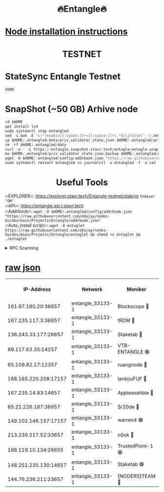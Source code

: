 <h1 align="center"> 🔥Entangle🔥</h1>

[Node installation instructions](https://github.com/obajay/nodes-Guides/tree/main/Projects/Entangle)
=

<h1 align="center"> TESTNET</h1>

# StateSync Entangle Testnet
```python
SOON
```
# SnapShot (~50 GB) Arhive node
```python
cd $HOME
apt install lz4
sudo systemctl stop entangled
sed -i.bak -E "s|^(enable[[:space:]]+=[[:space:]]+).*$|\1false|" ~/.entangled/config/config.toml
cp $HOME/.entangled/data/priv_validator_state.json $HOME/.entangled/priv_validator_state.json.backup
rm -rf $HOME/.entangled/data
curl -o - -L https://entangle.snapshot.stavr.tech/entagle/entagle-snap.tar.lz4 | lz4 -c -d - | tar -x -C $HOME/.entangled --strip-components 2
mv $HOME/.entangled/priv_validator_state.json.backup $HOME/.entangled/data/priv_validator_state.json
wget -O $HOME/.entangled/config/addrbook.json "https://raw.githubusercontent.com/obajay/nodes-Guides/main/Projects/Entangle/addrbook.json"
sudo systemctl restart entangled && journalctl -u entangled -f -o cat
```
 <h1 align="center"> Useful Tools</h1>
 
🔥EXPLORER🔥: https://explorer.stavr.tech/Entangle-testnet/staking        `Indexer "ON"` \
🔥API🔥:      https://entangle.api.t.stavr.tech \
🔥Addrbook🔥: ```wget -O $HOME/.entangled/config/addrbook.json "https://raw.githubusercontent.com/obajay/nodes-Guides/main/Projects/Entangle/addrbook.json"``` \
🔥Auto_install script🔥:  `wget -O entaglet https://raw.githubusercontent.com/obajay/nodes-Guides/main/Projects/Entangle/entaglet && chmod +x entaglet && ./entaglet`


<details>
<summary>RPC Scanning</summary>

<h2 align="center"> We scan nodes in real time every 4 hours. And we provide the final result of RPC endpoints.
We cannot influence the operation of these nodes in any way. </h2>


```python
If Voting Power is higher than 0 --> then the Node is a validator of the network and may be subject to attack and be a potential threat to the chain.
```
```python
We marked such validators with a red symbol
```

</details>

[raw json](https://rpc-check.entangt.stavr.tech/entangt/rpc-entangt-result.json)
=


<table><tr><th>IP-Address</th><th>Network</th><th>Moniker</th><th>Latest Block Height</th><th>Earliest Block Height</th><th>Catching Up</th><th>Tx Index</th><th>Voting Power</th><th>Scan Time</th></tr><tr><td>161.97.180.20:36657</td><td>entangle_33133-1</td><td>Blockscope 🔴</td><td>2319182</td><td>1</td><td>False</td><td>off</td><td>290844535620202</td><td>2024-02-23T01:24:45.079982862UTC</td></tr><tr><td>167.235.117.3:36657</td><td>entangle_33133-1</td><td>tRDM 🔴</td><td>2319184</td><td>1</td><td>False</td><td>on</td><td>194597958569128</td><td>2024-02-23T01:25:04.479463906UTC</td></tr><tr><td>136.243.33.177:26657</td><td>entangle_33133-1</td><td>Staketab 🔴</td><td>2319183</td><td>660001</td><td>False</td><td>on</td><td>156485265718819</td><td>2024-02-23T01:24:55.316591077UTC</td></tr><tr><td>89.117.63.35:14257</td><td>entangle_33133-1</td><td>VTB-ENTANGLE 🟢</td><td>2319182</td><td>1162001</td><td>False</td><td>off</td><td>0</td><td>2024-02-23T01:24:50.352982042UTC</td></tr><tr><td>65.109.82.17:12357</td><td>entangle_33133-1</td><td>ruangnode 🔴</td><td>2319182</td><td>1312001</td><td>False</td><td>off</td><td>521426760408196</td><td>2024-02-23T01:24:45.452855683UTC</td></tr><tr><td>188.165.220.208:17157</td><td>entangle_33133-1</td><td>lankouFUF 🔴</td><td>2319182</td><td>1910001</td><td>False</td><td>off</td><td>319675780872270</td><td>2024-02-23T01:24:45.846176425UTC</td></tr><tr><td>167.235.14.83:14657</td><td>entangle_33133-1</td><td>Appieasahbie 🔴</td><td>2319184</td><td>2042001</td><td>False</td><td>on</td><td>43255879728700760</td><td>2024-02-23T01:25:04.121495112UTC</td></tr><tr><td>65.21.226.187:36657</td><td>entangle_33133-1</td><td>Sr20de 🔴</td><td>2319182</td><td>2049001</td><td>False</td><td>off</td><td>22838159467515</td><td>2024-02-23T01:24:44.810029139UTC</td></tr><tr><td>149.102.146.157:17157</td><td>entangle_33133-1</td><td>warren4 🟢</td><td>2319182</td><td>2098001</td><td>False</td><td>on</td><td>0</td><td>2024-02-23T01:24:52.772120422UTC</td></tr><tr><td>213.239.217.52:33657</td><td>entangle_33133-1</td><td>n0ok 🔴</td><td>2319183</td><td>2219183</td><td>False</td><td>off</td><td>46593267702028214</td><td>2024-02-23T01:24:59.663890749UTC</td></tr><tr><td>168.119.10.134:26655</td><td>entangle_33133-1</td><td>TrustedPoint-1 🟢</td><td>2319184</td><td>2268001</td><td>False</td><td>off</td><td>0</td><td>2024-02-23T01:25:04.778786755UTC</td></tr><tr><td>148.251.235.130:14657</td><td>entangle_33133-1</td><td>Staketab 🟢</td><td>2319182</td><td>2272001</td><td>False</td><td>on</td><td>0</td><td>2024-02-23T01:24:44.493493244UTC</td></tr><tr><td>144.76.236.211:23657</td><td>entangle_33133-1</td><td>[NODERS]TEAM 🔴</td><td>2319182</td><td>2304001</td><td>False</td><td>off</td><td>26798614810526904</td><td>2024-02-23T01:24:53.016840525UTC</td></tr></table>
